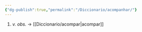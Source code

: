 ```yaml
---
{"dg-publish":true,"permalink":"/Diccionario/acompanhar/"}
---
```


1. *v. obs.* → [[Diccionario/acompar\|acompar]]

